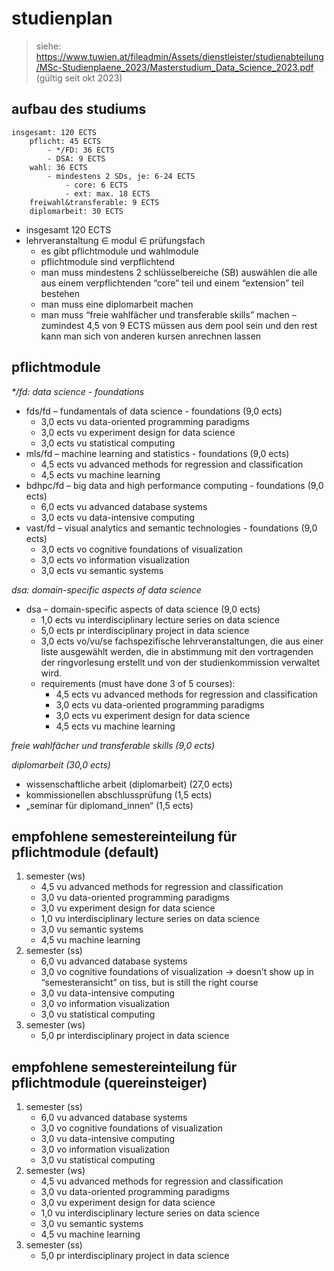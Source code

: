 # studienplan

> siehe: https://www.tuwien.at/fileadmin/Assets/dienstleister/studienabteilung/MSc-Studienplaene_2023/Masterstudium_Data_Science_2023.pdf (gültig seit okt 2023)

## aufbau des studiums

```
insgesamt: 120 ECTS
	pflicht: 45 ECTS
		- */FD: 36 ECTS
		- DSA: 9 ECTS
	wahl: 36 ECTS
		- mindestens 2 SDs, je: 6-24 ECTS
			- core: 6 ECTS
			- ext: max. 18 ECTS
	freiwahl&transferable: 9 ECTS
	diplomarbeit: 30 ECTS
```

- insgesamt 120 ECTS
- lehrveranstaltung $\in$ modul $\in$ prüfungsfach
     - es gibt pflichtmodule und wahlmodule
     - pflichtmodule sind verpflichtend
     - man muss mindestens 2 schlüsselbereiche (SB) auswählen die alle aus einem verpflichtenden “core” teil und einem “extension” teil bestehen
     - man muss eine diplomarbeit machen
     - man muss “freie wahlfächer und transferable skills” machen – zumindest 4,5 von 9 ECTS müssen aus dem pool sein und den rest kann man sich von anderen kursen anrechnen lassen

## pflichtmodule

_\*/fd: data science - foundations_

- fds/fd – fundamentals of data science - foundations (9,0 ects)
     - 3,0 ects vu data-oriented programming paradigms
     - 3,0 ects vu experiment design for data science
     - 3,0 ects vu statistical computing
- mls/fd – machine learning and statistics - foundations (9,0 ects)
     - 4,5 ects vu advanced methods for regression and classification
     - 4,5 ects vu machine learning
- bdhpc/fd – big data and high performance computing - foundations (9,0 ects)
     - 6,0 ects vu advanced database systems
     - 3,0 ects vu data-intensive computing
- vast/fd – visual analytics and semantic technologies - foundations (9,0 ects)
     - 3,0 ects vo cognitive foundations of visualization
     - 3,0 ects vo information visualization
     - 3,0 ects vu semantic systems

_dsa: domain-specific aspects of data science_

- dsa – domain-specific aspects of data science (9,0 ects)
     - 1,0 ects vu interdisciplinary lecture series on data science
     - 5,0 ects pr interdisciplinary project in data science
     - 3,0 ects vo/vu/se fachspezifische lehrveranstaltungen, die aus einer liste ausgewählt werden, die in abstimmung mit den vortragenden der ringvorlesung erstellt und von der studienkommission verwaltet wird.
     - requirements (must have done 3 of 5 courses):
          - 4,5 ects vu advanced methods for regression and classification
          - 3,0 ects vu data-oriented programming paradigms
          - 3,0 ects vu experiment design for data science
          - 4,5 ects vu machine learning

_freie wahlfächer und transferable skills (9,0 ects)_

_diplomarbeit (30,0 ects)_

- wissenschaftliche arbeit (diplomarbeit) (27,0 ects)
- kommissionellen abschlussprüfung (1,5 ects)
- „seminar für diplomand_innen“ (1,5 ects)

## empfohlene semestereinteilung für pflichtmodule (default)

1. semester (ws)
     - 4,5 vu advanced methods for regression and classification
     - 3,0 vu data-oriented programming paradigms
     - 3,0 vu experiment design for data science
     - 1,0 vu interdisciplinary lecture series on data science
     - 3,0 vu semantic systems
     - 4,5 vu machine learning
2. semester (ss)
     - 6,0 vu advanced database systems
     - 3,0 vo cognitive foundations of visualization → doesn’t show up in “semesteransicht” on tiss, but is still the right course
     - 3,0 vu data-intensive computing
     - 3,0 vo information visualization
     - 3,0 vu statistical computing
3. semester (ws)
     - 5,0 pr interdisciplinary project in data science

## empfohlene semestereinteilung für pflichtmodule (quereinsteiger)

1. semester (ss)
     - 6,0 vu advanced database systems
     - 3,0 vo cognitive foundations of visualization
     - 3,0 vu data-intensive computing
     - 3,0 vo information visualization
     - 3,0 vu statistical computing
2. semester (ws)
     - 4,5 vu advanced methods for regression and classification
     - 3,0 vu data-oriented programming paradigms
     - 3,0 vu experiment design for data science
     - 1,0 vu interdisciplinary lecture series on data science
     - 3,0 vu semantic systems
     - 4,5 vu machine learning
3. semester (ss)
     - 5,0 pr interdisciplinary project in data science
